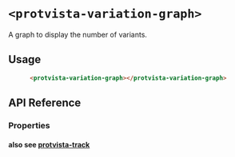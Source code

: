 # `<protvista-variation-graph>`
A graph to display the number of variants.

## Usage
```html
      <protvista-variation-graph></protvista-variation-graph>
```

## API Reference

### Properties

#### also see [protvista-track](https://github.com/ebi-webcomponents/nightingale/blob/master/packages/protvista-track/README.md#properties)
